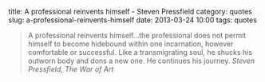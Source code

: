 title: A professional reinvents himself - Steven Pressfield
category: quotes
slug: a-professional-reinvents-himself
date: 2013-03-24 10:00
tags: quotes

> A professional reinvents himself...the professional does not permit himself to become hidebound within one incarnation, however comfortable or successful. Like a transmigrating soul, he shucks his outworn body and dons a new one. He continues his journey. <cite>Steven Pressfield, The War of Art</cite>

